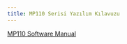 ```yaml
---
title: MP110 Serisi Yazılım Kılavuzu
---
```


[MP110 Software Manual](https://www.mikrodev.com/wp-content/uploads/2025/01/PLC_SM_122024.pdf)
